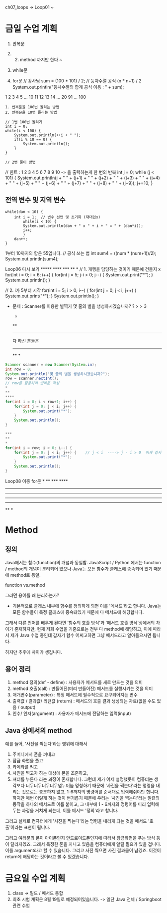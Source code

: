 ch07_loops -> Loop01 ~

# 금일 수업 계획
1. 반복문
2. 2. method 까지만 한다 ~


1. while문
2. for문
     // 강사님
     sum = (100 * 101) / 2;      // 등차수열 공식 (n * n+1) / 2
     System.out.println("등차수열의 합계 공식 이용 : " + sum);


1 2 3 4 5 ... 10
11 12 13 14 ... 20
91 ... 100

    1. 반복문을 100번 돌리는 방법
    2. 반복문을 10번 돌리는 방법
    
    // 1번 100번 돌리기
    int i = 0;
    while(i < 100) {
        System.out.println(++i + " ");
        if(i % 10 == 0) {
            System.out.println();
        }
    }

    // 2번 풀이 방법
// 힌트 : 1 2 3 4 5 6 7 8 9 10 -> 을 출력하는게 한 번의 반복
    int j = 0;
    while (j < 101) {
        System.out.println(j + " " + (j+1) + " " + (j+2) + " " + (j+3) + " " + (j+4) + " " + (j+5) + " " + (j+6) +
                    " " +  (j+7) + " " + (j+8) + " " + (j+9));
        j+=10;
    }

 ## 전역 변수 및 지역 변수
    while(dan < 10) {
        int i = 1;  // 변수 선언 및 초기화 (재대입x)
            while(i < 10) {
            System.out.println(dan + " x " + i + " = " + (dan*i));
            i++;
            }
        dan++;
    }


1부터 10까지의 합은 55입니다.
// 공식 쓰는 법
    int sum4 = ((num * (num+1))/2);
    System.out.println(sum4);

Loop06 다시 보기
        *****
        ****
        ***
        **
        *
// 1. 개행을 담당하는 것이기 때문에 건들지 x
for(int i = 0; i < 6; i++) {
    for(int j = 5; j-i > 0; j--) {
        System.out.print("*");
    }
    System.out.println();
}

// 2. i가 5부터 시작
for(int i = 5; i > 0; i--) {
    for(int j = 0; j < i; j++) {
        System.out.print("*");
    }
    System.out.println();
}

- 문제 : Scanner를 이용한 별찍기
        몇 줄의 별을 생성하시겠습니까? ? > > 3

    *
    **
    ****

    다 하신 분들은
    ***
    **
    *
```Java
Scanner scanner = new Scanner(System.in);
int row = 0;
System.out.println("몇 줄의 별을 생성하시겠습니까?");
row = scanner.nextInt();
// row를 활용하여 반복문 작성
*
**
****
for(int i = 0; i < row+1; i++) {
    for(int j = 0; j < i; j++) {
        System.out.print("*");
    }
    System.out.println();
}

***
**
*
for(int i = row; i > 0; i--) {
    for(int j = 0; j < i; j++) {    // j < i  ----> j - i > 0  이게 강사님이 한 거
        System.out.print("*");
    }
    System.out.println();
}

```


Loop08 이중 for문
       *
      **
     ***
    ****
   *****

  *****
  ****
  ***
  **
  *


# Method

## 정의

Java에서는 함수(function)의 개념과 동일함.
JavaScript / Python 에서는 function / method의 개념이 분리되어
있으나 Java는 모든 함수가 클래스에 종속되어 있기 때문에 method로 통일.

function vs.method

그러면 용어를 왜 분리하는가?
- 기본적으로 클래스 내부에 함수를 정의하게 되면 이를 '메서드'라고 합니다.
Java는 모든 함수들이 특정 클래스에 종속돼있기 때문에 다 메서드에 해당합니다.

그래서 다른 언어를 배우게 된다면 '함수의 호출 방식'과 '메서드 호출 방식'상에서의 차이가 존재하지만,
현재 저희 수업을 기준으로는 전부 다 method에 해당하고,
이에 따라서 제가 Java 수업 중인데 갑자기 함수 어쩌고하면 그냥 메서드라고 알아들으시면 됩니다.

하지만 추후에 차이가 생깁니다.

## 용어 정리
1. method 정의(def - define) : 사용자가 메서드를 새로 만드는 것을 의미
2. method 호출(call) : 만들어진(미리 만들어진) 메서드를 실행시키는 것을 의미 
3. 매개변수(parameter) : 특정 메서드에 필수적으로 요구되어지는 변수
4. 출력값 / 결과값/ 리턴값 (return) : 메서드의 호출 결과 생성되는 자료(없을 수도 있음 / output)
5. 인수/ 인자(argument) : 사용자가 메서드에 전달하는 입력(input)

## Java 상에서의 method
예를 들어, '사진을 찍는다'라는 행위에 대해서
1. 주머니에서 폰을 꺼내고
2. 잠금 화면을 풀고
3. 카메라를 켜고
4. 사진을 찍고자 하는 대상에 폰을 조준하고,
5. 셔터를 누른다
라는 과정이 존재합니다.
그런데 제가 어제 설명했듯이 컴퓨터는 생각보다 너무너무너무너무넘누머눔 멍청하기 때문에 '사진을 찍는다'라는 명령을
내리는 것으로는 충분하지 않고, 1-6까지의 명령어를 순서대로 입력해줘야만 합니다.
하지만 매번 이렇게 하는 것이 번거롭기 때문에 우리는 '사진을 찍는다'라는 일련의 동작을 하나의 메서드로
이름 붙이고, 그 내부에 1 - 6까지의 명령어를 미리 입력해두는 과정을 거치게 되는데, 이를
메서드 '정의'라고 합니다.

그리고 실제로 컴퓨터에게 '사진을 찍는다'라는 명령을 내리게 되는 것을 메서드 '호출'이라는 표현이 됩니다.

그리고 여러분의 폰이 아이폰인지 안드로이드폰인지에 따라서 잠금화면을 푸는 방식 등이 달라지겠죠.
그래서 특정한 폰을 지니고 있음을 컴퓨터에게 알릴 필요가 있을 겁니다.
이를 argument라고 할 수 있습니다.
그리고 사진 찍으면 사진 결과물이 남겠죠.
이것이 return에 해당하는 것이라고 볼 수 있겠습니다.


# 금요일 수업 계획
1. class -> 필드 / 메서드 통합
2. 최초 시험 계획은 8월 19일로 예정되어있습니다. -> 일단 Java 전체 / Springboot 관련 수업